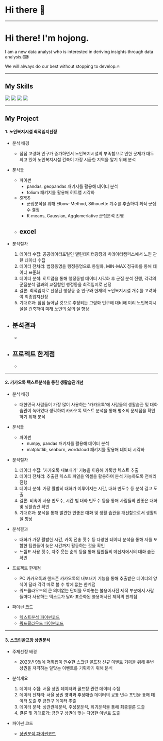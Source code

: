 # Hi there 👋
___

# Hi there! I'm hojong.
I am a new data analyst who is interested in deriving insights through data analysis.⌨

We will always do our best without stopping to develop.🔥
___

## My Skills
<div>
    <img src="https://img.shields.io/badge/python-3670A0?style=for-the-badge&logo=python&logoColor=ffdd54" />
    <img src="https://img.shields.io/badge/Rstudio-white?style=for-the-badge&logo=Rstudio&logoColor=blue" />
    <img src="https://img.shields.io/badge/mysql-4479A1?style=for-the-badge&logo=mysql&logoColor=white" />
    <img src="https://img.shields.io/badge/spss-blue?style=for-the-badge&logo=spss&logoColor=white" />
</div>

___

## My Project

#### 1. 노인복지시설 최적입지선정
* 분석 배경
  * 점점 고령화 인구가 증가하면서 노인복지시설의 부족함으로 인한 문제가 대두되고 있어 노인복지시설 건축이 가장 시급한 지역을 알기 위해 분석

* 분석툴
  * 파이썬
    - pandas, geopandas 패키지를 활용해 데이터 분석
    - folium 패키지를 활용해 히트맵 시각화
  * SPSS
    - 군집분석을 위해 Elbow-Method, Silhouette 계수를 추출하여 최적 군집 수 결정
    - K-means, Gaussian, Agglomerlative 군집분석 진행
  * excel
    - 

* 분석절차
  1. 데이터 수집: 공공데이터포털인 열린데이터광장과 빅데이터캠퍼스에서 노인 관련 데이터 수집
  2. 데이터 전처리: 법정동명을 행정동명으로 통일화, MIN-MAX 정규화를 통해 데이터 표준화
  3. 데이터 분석: 히트맵을 통해 행정동별 데이터 시각화 후 군집 분석 진행, 각각의 군집분석 결과의 교집합인 행정동을 최적입지로 선정
  4. 결론: 최적입지로 선정된 행정동 중 인구와 현재의 노인복지시설 개수를 고려하여 최종입지선정
  5. 기대효과: 점점 늘어날 것으로 추정되는 고령화 인구에 대비해 미리 노인복지시설을 건축하여 미래 노인의 삶의 질 향상

* 분석결과
  - 
  - 

* 프로젝트 한계점
  - 
  - 

___

#### 2.  카카오톡 텍스트분석을 통한 생활습관개선
* 분석 배경
  * 대한민국 사람들이 가장 많이 사용하는 '카카오톡'에 사람들의 생활습관 및 대화습관이 녹아있다 생각하여 카카오톡 텍스트 분석을 통해 평소의 문제점을 확인하기 위해 분석

* 분석툴
  * 파이썬
    - numpy, pandas 패키지를 활용해 데이터 분석
    - matplotlib, seaborn, wordcloud 패키지를 활용해 데이터 시각화

* 분석절차
  1. 데이터 수집: '카카오톡 내보내기' 기능을 이용해 카톡방 텍스트 추출
  2. 데이터 전처리: 추출된 텍스트 파일을 엑셀을 활용하여 분석 가능하도록 전처리 진행
  3. 데이터 분석: 가장 활발히 대화가 이루어지는 시간, 대화 빈도수 등 분석 결고 도출
  4. 결론: 비속어 사용 빈도수, 시간 별 대화 빈도수 등을 통해 사람들의 안좋은 대화 및 생활습관 확인
  5. 기대효과: 분석을 통해 발견한 안좋은 대화 및 생활 습관을 개선함으로서 생활의 질 향상

* 분석결과
  - 대화가 가장 활발한 시간, 카톡 전송 횟수 등 다양한 데이터 분석을 통해 저를 포함한 팀원들이 늦은 시간까지 활동하는 것을 확인
  - 느낌표 사용 횟수, 자주 웃는 순위 등을 통해 팀원들의 메신저에서의 대화 습관 확인

* 프로젝트 한계점
  - PC 카카오톡과 핸드폰 카카오톡의 내보내기 기능을 통해 추출받은 데이터의 양식이 달라 각각 따로 볼 수 밖에 없는 한계점
  - 워드클라우드의 큰 의미없는 단어를 모아놓는 불용어사전 제작 부분에서 사람들마다 사용하는 텍스트가 달라 표준화된 불용어사전 제작의 한계점

* 파이썬 코드
  - [텍스트분석 파이썬코드](https://github.com/hanhojong/project/blob/main/kakaotalk%20text%20analysis.ipynb)
  - [워드클라우드 파이썬코드](https://github.com/hanhojong/project/blob/main/wordcloud.ipynb)

___

#### 3. 스크린골프장 상권분석
* 주제선정 배경
  * 2023년 9월에 저희집이 인수한 스크린 골프장 신규 이벤트 기획을 위해 주변 상권을 저격하는 알맞는 이벤트를 기획하기 위해 분석

* 분석개요
  1. 데이터 수집: 서울 상권 데이터와 골프장 관련 데이터 수집
  2. 데이터 전처리: 서울 상권 영역과 추정매출 데이터의 공통 변수 조인을 통해 데이터 도출 후 금천구 데이터 추출
  3. 데이터 분석: 상관관계분석, 주성분분석, 회귀분석을 통해 최종결론 도출
  4. 결론 및 기대효과: 금천구 상권에 맞는 다양한 이벤트 도출

* 파이썬 코드
  * [상권분석 파이썬코드](https://github.com/hanhojong/project/blob/main/commercial%20analysis.ipynb)
